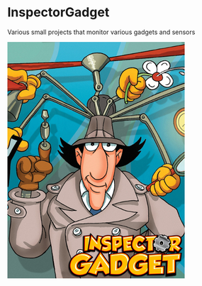 # InspectorGadget
Various small projects that monitor various gadgets and sensors

![logo](https://github.com/LowellObservatory/InspectorGadget/blob/master/images/inspector-gadget-small.png "Logo")
